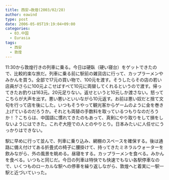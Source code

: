```yaml
---
title: 西安⇒敦煌(2003/02/28)
author: eawind
type: post
date: 2006-05-05T19:19:04+09:00
categories:
  - 03.中国
  - Eurasia
tags:
  - 西安
  - 敦煌
---
```

11:30から敦煌行きの列車に乗る。今日は硬臥（硬い寝台）をゲットできたので、比較的楽な旅だ。列車に乗る前に駅前の雑貨店に行って、カップラーメンやみかんを買う。全部で17元の買い物で、100元を渡す。そうしたらその店の若い店員がさらに100元よこせばすべて10元に両替してくれるというので渡す。帰ってきたお釣りは163元。20元足りない。返せというと10元しか渡さない。怒ってこちらが大声を出す。悪い悪いといいながら10元返す。お前は悪い奴だと捨て文句を行って店を後にした。いつもそうやって観光客からゲームのように金を巻き上げているのだろうか。それとも両替の手数料を取っているつもりなのだろうか！？こちらは、中国語に慣れてきたのもあって、真剣にやり取りをして損をしないようにはできた。これぞ大陸での人とのやりとり。日本みたいに人任せにうっかりはできない。

駅に早めに行って並んで、列車に乗り込み、網棚のスペースを確保する。後は通路に備え付けてある折畳式の椅子に腰掛けて、持ってきたミネラルウォーターを飲みながら、外の風景を眺める。昼寝をする。カップラーメンを食べる。みかんを食べる。いつもと同じだ。今日の列車は特快でも快速でもない各駅停車なので、いくつものローカルな駅への停車を繰り返しながら、敦煌へと着実に一駅一駅と近づいていった。
